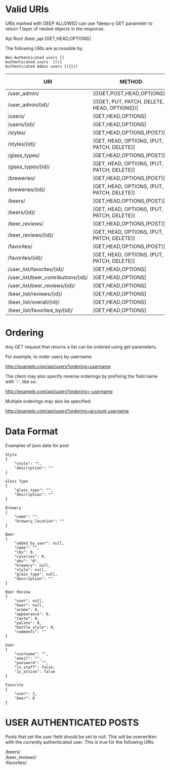 Valid URIs
==========

URIs marked with DEEP ALLOWED can use ?deep=y GET parameter to return 1 layer of nested objects in the response.

Api Root /beer_api [GET,HEAD,OPTIONS]

The following URIs are accessible by:  

    Non-Authenticated users []  
	Authenticated users  [()]  
	Authenticated Admin users [({})]  
	
URI | METHOD | ORDER ALLOWED | DEEP ALLOWED
----|-----|:---------:|:-------:
/user_admin/ | [({GET,POST,HEAD,OPTIONS})]   | Y | 
/user_admin/{id}/ | [({GET, PUT, PATCH, DELETE, HEAD, OPTIONS})]   |  | 
/users/ |  [GET,HEAD,OPTIONS]  | Y |  
/users/{id}/ |  [GET,HEAD,OPTIONS]   |  | Y
/styles/ |  [GET,HEAD,OPTIONS,(POST)]   | Y | 
/styles/{id}/ |  [GET, HEAD, OPTIONS, (PUT, PATCH, DELETE)]   |  | Y
/glass_types/  | [GET,HEAD,OPTIONS,(POST)]   | Y | 
/glass_types/{id}/ |  [GET, HEAD, OPTIONS, (PUT, PATCH, DELETE)]   |  | 
/breweries/ |  [GET,HEAD,OPTIONS,(POST)] | Y | 
/breweries/{id}/ |  [GET, HEAD, OPTIONS, (PUT, PATCH, DELETE)] |  | 
/beers/ |  [GET,HEAD,OPTIONS,(POST)] | Y | 
/beers/{id}/ |  [GET, HEAD, OPTIONS, (PUT, PATCH, DELETE)]  |  | Y
/beer_reviews/  | [GET,HEAD,OPTIONS,(POST)] | Y | 
/beer_reviews/{id}/ |  [GET, HEAD, OPTIONS, (PUT, PATCH, DELETE)]   |  | Y
/favorites/ |  [GET,HEAD,OPTIONS,(POST)] | Y | 
/favorites/{id}/  | [GET, HEAD, OPTIONS, (PUT, PATCH, DELETE)]  |  | Y
/user_list/favorites/{id}/ |  [GET,HEAD,OPTIONS] | Y |   
/user_list/beer_contributions/{id}/ |  [GET,HEAD,OPTIONS] | Y |  
/user_list/beer_reviews/{id}/ |  [GET,HEAD,OPTIONS]  | Y | 
/beer_list/reviews/{id}/ |  [GET,HEAD,OPTIONS]  | Y | 
/beer_list/overall/{id}/ |  [GET,HEAD,OPTIONS]  |  | Y 
/beer_list/favorited_by/{id}/ |  [GET,HEAD,OPTIONS]  | Y | 

Ordering
========
Any GET request that returns a list can be ordered using get parameters.

For example, to order users by username:

http://example.com/api/users?ordering=username

The client may also specify reverse orderings by prefixing the field name with '-', like so:

http://example.com/api/users?ordering=-username

Multiple orderings may also be specified:

http://example.com/api/users?ordering=account,username

Data Format
===========

Examples of json data for post

    Style
	{
	    "style": "", 
	    "description": ""
	}

    Glass Type
	{
	    "glass_type": "", 
	    "description": ""
	}

    Brewery
	{
	    "name": "", 
	    "brewery_location": ""
	}

    Beer
	{
	    "added_by_user": null, 
	    "name": "", 
	    "ibu": 0, 
	    "calories": 0, 
	    "abv": "0", 
	    "brewery": null, 
	    "style": null, 
	    "glass_type": null, 
	    "description": ""
	}

    Beer Review
	{
	    "user": null, 
	    "beer": null, 
	    "aroma": 0, 
	    "appearance": 0, 
	    "taste": 0, 
	    "palate": 0, 
	    "bottle_style": 0, 
	    "comments": ""
	}

    User
	{
	    "username": "", 
	    "email": "", 
	    "password": "", 
	    "is_staff": false, 
	    "is_active": false
	}

    Favorite
	{
	    "user": 2, 
	    "beer": 8
	}

USER AUTHENTICATED POSTS
========================
Posts that set the user field should be set to null.  This will be overwritten with the currently authenticated user.  This is true for the following URIs

/beers/  
/beer_reviews/  
/favorites/  